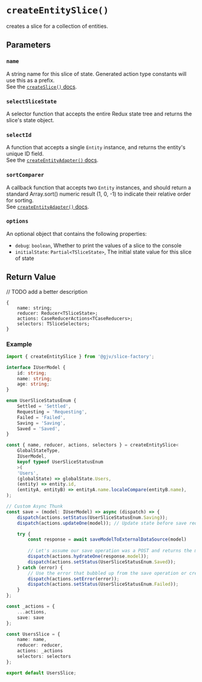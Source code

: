 # `createEntitySlice()`
creates a slice for a collection of entities.

## Parameters

### `name`
A string name for this slice of state. Generated action type constants will use this as a prefix. <br>
See the [`createSlice()` docs](https://redux-toolkit.js.org/api/createSlice#name).

### `selectSliceState`
A selector function that accepts the entire Redux state tree and returns the slice's state object.

### `selectId`
A function that accepts a single `Entity` instance, and returns the entity's unique ID field. <br>
See the [`createEntityAdapter()` docs](https://redux-toolkit.js.org/api/createEntityAdapter#selectid).

### `sortComparer`
A callback function that accepts two `Entity` instances, and should return a standard Array.sort() numeric result (1, 0, -1) to indicate their relative order for sorting. <br>
See [`createEntityAdapter()` docs](https://redux-toolkit.js.org/api/createEntityAdapter#sortcomparer).

### `options`
An optional object that contains the following properties:
- `debug`: `boolean`, Whether to print the values of a slice to the console
- `initialState`: `Partial<TSliceState>`, The initial state value for this slice of state

## Return Value
// TODO add a better description

```
{
    name: string;
    reducer: Reducer<TSliceState>;
    actions: CaseReducerActions<TCaseReducers>;
    selectors: TSliceSelectors;
}
```

### Example

```typescript
import { createEntitySlice } from '@gjv/slice-factory';

interface IUserModel {
    id: string;
    name: string;
    age: string;
}

enum UserSliceStatusEnum {
    Settled = 'Settled',
    Requesting = 'Requesting',
    Failed = 'Failed',
    Saving = 'Saving',
    Saved = 'Saved',
}

const { name, reducer, actions, selectors } = createEntitySlice<
    GlobalStateType,
    IUserModel,
    keyof typeof UserSliceStatusEnum
    >(
    'Users',
    (globalState) => globalState.Users,
    (entity) => entity.id,
    (entityA, entityB) => entityA.name.localeCompare(entityB.name),
);

// Custom Async Thunk
const save = (model: IUserModel) => async (dispatch) => {
    dispatch(actions.setStatus(UserSliceStatusEnum.Saving));
    dispatch(actions.updateOne(model)); // Update state before save request if necessary

    try {
        const response = await saveModelToExternalDataSource(model)
        
        // Let's assume our save operation was a POST and returns the model we just saved
        dispatch(actions.hydrateOne(response.model));
        dispatch(actions.setStatus(UserSliceStatusEnum.Saved));
    } catch (error) {
        // Use the error that bubbled up from the save operation or create your own Error object
        dispatch(actions.setError(error));
        dispatch(actions.setStatus(UserSliceStatusEnum.Failed));
    }
};

const _actions = {
    ...actions,
    save: save
};

const UsersSlice = {
    name: name,
    reducer: reducer,
    actions: _actions
    selectors: selectors
};

export default UsersSlice;
```
